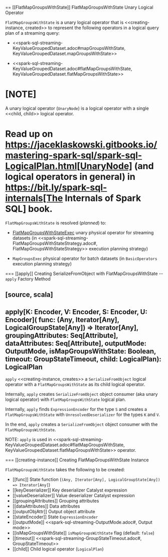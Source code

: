 == [[FlatMapGroupsWithState]] FlatMapGroupsWithState Unary Logical Operator

`FlatMapGroupsWithState` is a unary logical operator that is <<creating-instance, created>> to represent the following operators in a logical query plan of a streaming query:

* <<spark-sql-streaming-KeyValueGroupedDataset.adoc#mapGroupsWithState, KeyValueGroupedDataset.mapGroupsWithState>>

* <<spark-sql-streaming-KeyValueGroupedDataset.adoc#flatMapGroupsWithState, KeyValueGroupedDataset.flatMapGroupsWithState>>

[NOTE]
====
A unary logical operator (`UnaryNode`) is a logical operator with a single <<child, child>> logical operator.

Read up on https://jaceklaskowski.gitbooks.io/mastering-spark-sql/spark-sql-LogicalPlan.html[UnaryNode] (and logical operators in general) in https://bit.ly/spark-sql-internals[The Internals of Spark SQL] book.
====

`FlatMapGroupsWithState` is resolved (_planned_) to:

* [FlatMapGroupsWithStateExec](physical-operators/FlatMapGroupsWithStateExec.md) unary physical operator for streaming datasets (in <<spark-sql-streaming-FlatMapGroupsWithStateStrategy.adoc#, FlatMapGroupsWithStateStrategy>> execution planning strategy)

* `MapGroupsExec` physical operator for batch datasets (in `BasicOperators` execution planning strategy)

=== [[apply]] Creating SerializeFromObject with FlatMapGroupsWithState -- `apply` Factory Method

[source, scala]
----
apply[K: Encoder, V: Encoder, S: Encoder, U: Encoder](
  func: (Any, Iterator[Any], LogicalGroupState[Any]) => Iterator[Any],
  groupingAttributes: Seq[Attribute],
  dataAttributes: Seq[Attribute],
  outputMode: OutputMode,
  isMapGroupsWithState: Boolean,
  timeout: GroupStateTimeout,
  child: LogicalPlan): LogicalPlan
----

`apply` <<creating-instance, creates>> a `SerializeFromObject` logical operator with a `FlatMapGroupsWithState` as its child logical operator.

Internally, `apply` creates `SerializeFromObject` object consumer (aka unary logical operator) with `FlatMapGroupsWithState` logical plan.

Internally, `apply` finds `ExpressionEncoder` for the type `S` and creates a `FlatMapGroupsWithState` with `UnresolvedDeserializer` for the types `K` and `V`.

In the end, `apply` creates a `SerializeFromObject` object consumer with the `FlatMapGroupsWithState`.

NOTE: `apply` is used in <<spark-sql-streaming-KeyValueGroupedDataset.adoc#flatMapGroupsWithState, KeyValueGroupedDataset.flatMapGroupsWithState>> operator.

=== [[creating-instance]] Creating FlatMapGroupsWithState Instance

`FlatMapGroupsWithState` takes the following to be created:

* [[func]] State function (`(Any, Iterator[Any], LogicalGroupState[Any]) => Iterator[Any]`)
* [[keyDeserializer]] Key deserializer Catalyst expression
* [[valueDeserializer]] Value deserializer Catalyst expression
* [[groupingAttributes]] Grouping attributes
* [[dataAttributes]] Data attributes
* [[outputObjAttr]] Output object attribute
* [[stateEncoder]] State `ExpressionEncoder`
* [[outputMode]] <<spark-sql-streaming-OutputMode.adoc#, Output mode>>
* [[isMapGroupsWithState]] `isMapGroupsWithState` flag (default: `false`)
* [[timeout]] <<spark-sql-streaming-GroupStateTimeout.adoc#, GroupStateTimeout>>
* [[child]] Child logical operator (`LogicalPlan`)
